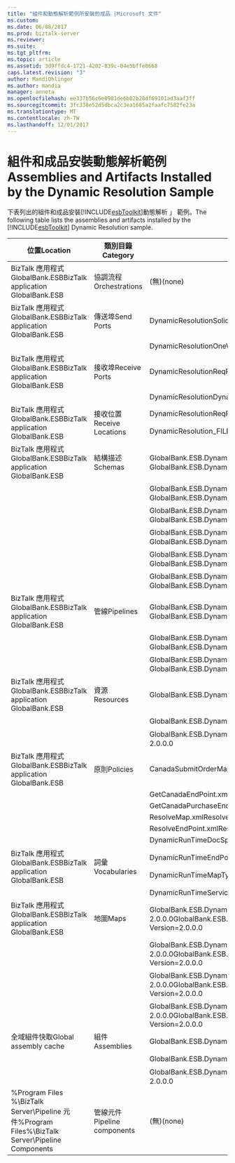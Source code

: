 ```yaml
---
title: "組件和動態解析範例所安裝的成品 |Microsoft 文件"
ms.custom: 
ms.date: 06/08/2017
ms.prod: biztalk-server
ms.reviewer: 
ms.suite: 
ms.tgt_pltfrm: 
ms.topic: article
ms.assetid: 3d9ffdc4-1721-4202-839c-04e5bffe8668
caps.latest.revision: "3"
author: MandiOhlinger
ms.author: mandia
manager: anneta
ms.openlocfilehash: ee337b56c6e0901de6b02b28df69101ad3aaf3ff
ms.sourcegitcommit: 3fc338e52d5dbca2c3ea1685a2faafc7582fe23a
ms.translationtype: MT
ms.contentlocale: zh-TW
ms.lasthandoff: 12/01/2017
---
```

# <a name="assemblies-and-artifacts-installed-by-the-dynamic-resolution-sample"></a><span data-ttu-id="7669d-102">組件和成品安裝動態解析範例</span><span class="sxs-lookup"><span data-stu-id="7669d-102">Assemblies and Artifacts Installed by the Dynamic Resolution Sample</span></span>
<span data-ttu-id="7669d-103">下表列出的組件和成品安裝[!INCLUDE[esbToolkit](../includes/esbtoolkit-md.md)]動態解析 」 範例。</span><span class="sxs-lookup"><span data-stu-id="7669d-103">The following table lists the assemblies and artifacts installed by the [!INCLUDE[esbToolkit](../includes/esbtoolkit-md.md)] Dynamic Resolution sample.</span></span>  
  
|<span data-ttu-id="7669d-104">位置</span><span class="sxs-lookup"><span data-stu-id="7669d-104">Location</span></span>|<span data-ttu-id="7669d-105">類別目錄</span><span class="sxs-lookup"><span data-stu-id="7669d-105">Category</span></span>|<span data-ttu-id="7669d-106">名稱和版本的元件</span><span class="sxs-lookup"><span data-stu-id="7669d-106">Name and version of the component</span></span>|  
|--------------|--------------|---------------------------------------|  
|<span data-ttu-id="7669d-107">BizTalk 應用程式 GlobalBank.ESB</span><span class="sxs-lookup"><span data-stu-id="7669d-107">BizTalk application GlobalBank.ESB</span></span>|<span data-ttu-id="7669d-108">協調流程</span><span class="sxs-lookup"><span data-stu-id="7669d-108">Orchestrations</span></span>|<span data-ttu-id="7669d-109">(無)</span><span class="sxs-lookup"><span data-stu-id="7669d-109">(none)</span></span>|  
|<span data-ttu-id="7669d-110">BizTalk 應用程式 GlobalBank.ESB</span><span class="sxs-lookup"><span data-stu-id="7669d-110">BizTalk application GlobalBank.ESB</span></span>|<span data-ttu-id="7669d-111">傳送埠</span><span class="sxs-lookup"><span data-stu-id="7669d-111">Send Ports</span></span>|<span data-ttu-id="7669d-112">DynamicResolutionSolicitResp</span><span class="sxs-lookup"><span data-stu-id="7669d-112">DynamicResolutionSolicitResp</span></span>|  
|||<span data-ttu-id="7669d-113">DynamicResolutionOneWay</span><span class="sxs-lookup"><span data-stu-id="7669d-113">DynamicResolutionOneWay</span></span>|  
|<span data-ttu-id="7669d-114">BizTalk 應用程式 GlobalBank.ESB</span><span class="sxs-lookup"><span data-stu-id="7669d-114">BizTalk application GlobalBank.ESB</span></span>|<span data-ttu-id="7669d-115">接收埠</span><span class="sxs-lookup"><span data-stu-id="7669d-115">Receive Ports</span></span>|<span data-ttu-id="7669d-116">DynamicResolutionReqResp</span><span class="sxs-lookup"><span data-stu-id="7669d-116">DynamicResolutionReqResp</span></span>|  
|||<span data-ttu-id="7669d-117">DynamicResolution</span><span class="sxs-lookup"><span data-stu-id="7669d-117">DynamicResolution</span></span>|  
|<span data-ttu-id="7669d-118">BizTalk 應用程式 GlobalBank.ESB</span><span class="sxs-lookup"><span data-stu-id="7669d-118">BizTalk application GlobalBank.ESB</span></span>|<span data-ttu-id="7669d-119">接收位置</span><span class="sxs-lookup"><span data-stu-id="7669d-119">Receive Locations</span></span>|<span data-ttu-id="7669d-120">DynamicResolutionReqResp_SOAP</span><span class="sxs-lookup"><span data-stu-id="7669d-120">DynamicResolutionReqResp_SOAP</span></span><br /><br /> <span data-ttu-id="7669d-121">DynamicResolution_FILE</span><span class="sxs-lookup"><span data-stu-id="7669d-121">DynamicResolution_FILE</span></span>|  
|<span data-ttu-id="7669d-122">BizTalk 應用程式 GlobalBank.ESB</span><span class="sxs-lookup"><span data-stu-id="7669d-122">BizTalk application GlobalBank.ESB</span></span>|<span data-ttu-id="7669d-123">結構描述</span><span class="sxs-lookup"><span data-stu-id="7669d-123">Schemas</span></span>|<span data-ttu-id="7669d-124">GlobalBank.ESB.DynamicResolution.Schemas.CNPurchaseOrderResponse 2.0.0.0 版</span><span class="sxs-lookup"><span data-stu-id="7669d-124">GlobalBank.ESB.DynamicResolution.Schemas.CNPurchaseOrderResponse Version 2.0.0.0</span></span>|  
|||<span data-ttu-id="7669d-125">GlobalBank.ESB.DynamicResolution.Schemas.NAOrderDoc 2.0.0.0 版</span><span class="sxs-lookup"><span data-stu-id="7669d-125">GlobalBank.ESB.DynamicResolution.Schemas.NAOrderDoc Version 2.0.0.0</span></span>|  
|||<span data-ttu-id="7669d-126">GlobalBank.ESB.DynamicResolution.Schemas.NAOrderResponse 2.0.0.0 版</span><span class="sxs-lookup"><span data-stu-id="7669d-126">GlobalBank.ESB.DynamicResolution.Schemas.NAOrderResponse Version 2.0.0.0</span></span>|  
|||<span data-ttu-id="7669d-127">GlobalBank.ESB.DynamicResolution.Schemas.CNOrderDoc 2.0.0.0 版</span><span class="sxs-lookup"><span data-stu-id="7669d-127">GlobalBank.ESB.DynamicResolution.Schemas.CNOrderDoc Version 2.0.0.0</span></span>|  
|||<span data-ttu-id="7669d-128">GlobalBank.ESB.DynamicResolution.Schemas.CNOrderResponse 2.0.0.0 版</span><span class="sxs-lookup"><span data-stu-id="7669d-128">GlobalBank.ESB.DynamicResolution.Schemas.CNOrderResponse Version 2.0.0.0</span></span>|  
|||<span data-ttu-id="7669d-129">GlobalBank.ESB.DynamicResolution.Schemas.CNPurchaseOrderDoc 2.0.0.0 版</span><span class="sxs-lookup"><span data-stu-id="7669d-129">GlobalBank.ESB.DynamicResolution.Schemas.CNPurchaseOrderDoc Version 2.0.0.0</span></span>|  
|<span data-ttu-id="7669d-130">BizTalk 應用程式 GlobalBank.ESB</span><span class="sxs-lookup"><span data-stu-id="7669d-130">BizTalk application GlobalBank.ESB</span></span>|<span data-ttu-id="7669d-131">管線</span><span class="sxs-lookup"><span data-stu-id="7669d-131">Pipelines</span></span>|<span data-ttu-id="7669d-132">GlobalBank.ESB.DynamicResolution.Pipelines.ESBReceiveSendXMLXML 2.0.0.0 版</span><span class="sxs-lookup"><span data-stu-id="7669d-132">GlobalBank.ESB.DynamicResolution.Pipelines.ESBReceiveSendXMLXML Version 2.0.0.0</span></span>|  
|||<span data-ttu-id="7669d-133">GlobalBank.ESB.DynamicResolution.Pipelines.ESBReceiveXML 2.0.0.0 版</span><span class="sxs-lookup"><span data-stu-id="7669d-133">GlobalBank.ESB.DynamicResolution.Pipelines.ESBReceiveXML Version 2.0.0.0</span></span>|  
|||<span data-ttu-id="7669d-134">GlobalBank.ESB.DynamicResolution.Pipelines.ESBPassThrough 2.0.0.0 版</span><span class="sxs-lookup"><span data-stu-id="7669d-134">GlobalBank.ESB.DynamicResolution.Pipelines.ESBPassThrough Version 2.0.0.0</span></span>|  
|<span data-ttu-id="7669d-135">BizTalk 應用程式 GlobalBank.ESB</span><span class="sxs-lookup"><span data-stu-id="7669d-135">BizTalk application GlobalBank.ESB</span></span>|<span data-ttu-id="7669d-136">資源</span><span class="sxs-lookup"><span data-stu-id="7669d-136">Resources</span></span>|<span data-ttu-id="7669d-137">GlobalBank.ESB.DynamicResolution.Pipelines 2.0.0.0 版</span><span class="sxs-lookup"><span data-stu-id="7669d-137">GlobalBank.ESB.DynamicResolution.Pipelines Version 2.0.0.0</span></span>|  
|||<span data-ttu-id="7669d-138">GlobalBank.ESB.DynamicResolution.Schemas 2.0.0.0 版</span><span class="sxs-lookup"><span data-stu-id="7669d-138">GlobalBank.ESB.DynamicResolution.Schemas Version 2.0.0.0</span></span>|  
|||<span data-ttu-id="7669d-139">GlobalBank.ESB.DynamicResolution.Transforms 2.0.0.0 版</span><span class="sxs-lookup"><span data-stu-id="7669d-139">GlobalBank.ESB.DynamicResolution.Transforms Version 2.0.0.0</span></span>|  
|<span data-ttu-id="7669d-140">BizTalk 應用程式 GlobalBank.ESB</span><span class="sxs-lookup"><span data-stu-id="7669d-140">BizTalk application GlobalBank.ESB</span></span>|<span data-ttu-id="7669d-141">原則</span><span class="sxs-lookup"><span data-stu-id="7669d-141">Policies</span></span>|<span data-ttu-id="7669d-142">CanadaSubmitOrderMaps.xml</span><span class="sxs-lookup"><span data-stu-id="7669d-142">CanadaSubmitOrderMaps.xml</span></span>|  
|||<span data-ttu-id="7669d-143">GetCanadaEndPoint.xml</span><span class="sxs-lookup"><span data-stu-id="7669d-143">GetCanadaEndPoint.xml</span></span>|  
|||<span data-ttu-id="7669d-144">GetCanadaPurchaseEndPoint.xml</span><span class="sxs-lookup"><span data-stu-id="7669d-144">GetCanadaPurchaseEndPoint.xml</span></span>|  
|||<span data-ttu-id="7669d-145">ResolveMap.xml</span><span class="sxs-lookup"><span data-stu-id="7669d-145">ResolveMap.xml</span></span>|  
|||<span data-ttu-id="7669d-146">ResolveEndPoint.xml</span><span class="sxs-lookup"><span data-stu-id="7669d-146">ResolveEndPoint.xml</span></span>|  
|<span data-ttu-id="7669d-147">BizTalk 應用程式 GlobalBank.ESB</span><span class="sxs-lookup"><span data-stu-id="7669d-147">BizTalk application GlobalBank.ESB</span></span>|<span data-ttu-id="7669d-148">詞彙</span><span class="sxs-lookup"><span data-stu-id="7669d-148">Vocabularies</span></span>|<span data-ttu-id="7669d-149">DynamicRunTimeDocSpecs.xml</span><span class="sxs-lookup"><span data-stu-id="7669d-149">DynamicRunTimeDocSpecs.xml</span></span><br /><br /> <span data-ttu-id="7669d-150">DynamicRunTimeEndPoints.xml</span><span class="sxs-lookup"><span data-stu-id="7669d-150">DynamicRunTimeEndPoints.xml</span></span><br /><br /> <span data-ttu-id="7669d-151">DynamicRunTimeMapTypes.xml</span><span class="sxs-lookup"><span data-stu-id="7669d-151">DynamicRunTimeMapTypes.xml</span></span><br /><br /> <span data-ttu-id="7669d-152">DynamicRunTimeServiceActions.xml</span><span class="sxs-lookup"><span data-stu-id="7669d-152">DynamicRunTimeServiceActions.xml</span></span>|  
|<span data-ttu-id="7669d-153">BizTalk 應用程式 GlobalBank.ESB</span><span class="sxs-lookup"><span data-stu-id="7669d-153">BizTalk application GlobalBank.ESB</span></span>|<span data-ttu-id="7669d-154">地圖</span><span class="sxs-lookup"><span data-stu-id="7669d-154">Maps</span></span>|<span data-ttu-id="7669d-155">GlobalBank.ESB.DynamicResolution.Transforms.SubmitPurchaseOrderResponseCN_To_SubmitOrderResponseNA 版本 = 2.0.0.0</span><span class="sxs-lookup"><span data-stu-id="7669d-155">GlobalBank.ESB.DynamicResolution.Transforms.SubmitPurchaseOrderResponseCN_To_SubmitOrderResponseNA Version=2.0.0.0</span></span>|  
|||<span data-ttu-id="7669d-156">GlobalBank.ESB.DynamicResolution.Transforms.SubmitOrderRequestNA_To_SubmitOrderRequestCN 版本 = 2.0.0.0</span><span class="sxs-lookup"><span data-stu-id="7669d-156">GlobalBank.ESB.DynamicResolution.Transforms.SubmitOrderRequestNA_To_SubmitOrderRequestCN Version=2.0.0.0</span></span>|  
|||<span data-ttu-id="7669d-157">GlobalBank.ESB.DynamicResolution.Transforms.SubmitOrderRequestNA_To_SubmitPurchaseOrderRequestCN 版本 = 2.0.0.0</span><span class="sxs-lookup"><span data-stu-id="7669d-157">GlobalBank.ESB.DynamicResolution.Transforms.SubmitOrderRequestNA_To_SubmitPurchaseOrderRequestCN Version=2.0.0.0</span></span>|  
|||<span data-ttu-id="7669d-158">GlobalBank.ESB.DynamicResolution.Transforms.SubmitOrderResponseCN_To_SubmitOrderResponseNA 版本 = 2.0.0.0</span><span class="sxs-lookup"><span data-stu-id="7669d-158">GlobalBank.ESB.DynamicResolution.Transforms.SubmitOrderResponseCN_To_SubmitOrderResponseNA Version=2.0.0.0</span></span>|  
|<span data-ttu-id="7669d-159">全域組件快取</span><span class="sxs-lookup"><span data-stu-id="7669d-159">Global assembly cache</span></span>|<span data-ttu-id="7669d-160">組件</span><span class="sxs-lookup"><span data-stu-id="7669d-160">Assemblies</span></span>|<span data-ttu-id="7669d-161">GlobalBank.ESB.DynamicResolution.Pipelines 2.0.0.0 版</span><span class="sxs-lookup"><span data-stu-id="7669d-161">GlobalBank.ESB.DynamicResolution.Pipelines Version 2.0.0.0</span></span>|  
|||<span data-ttu-id="7669d-162">GlobalBank.ESB.DynamicResolution.Schemas 2.0.0.0 版</span><span class="sxs-lookup"><span data-stu-id="7669d-162">GlobalBank.ESB.DynamicResolution.Schemas Version 2.0.0.0</span></span>|  
|||<span data-ttu-id="7669d-163">GlobalBank.ESB.DynamicResolution.Transforms 2.0.0.0 版</span><span class="sxs-lookup"><span data-stu-id="7669d-163">GlobalBank.ESB.DynamicResolution.Transforms Version 2.0.0.0</span></span>|  
|<span data-ttu-id="7669d-164">%Program Files %\\BizTalk Server\Pipeline 元件</span><span class="sxs-lookup"><span data-stu-id="7669d-164">%Program Files%\\BizTalk Server\Pipeline Components</span></span>|<span data-ttu-id="7669d-165">管線元件</span><span class="sxs-lookup"><span data-stu-id="7669d-165">Pipeline components</span></span>|<span data-ttu-id="7669d-166">(無)</span><span class="sxs-lookup"><span data-stu-id="7669d-166">(none)</span></span>|